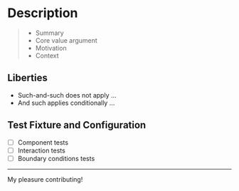 # Description

> - Summary
> - Core value argument
> - Motivation
> - Context
 
## Liberties

- Such-and-such does not apply ...
- And such applies conditionally ...

## Test Fixture and Configuration

- [ ] Component tests
- [ ] Interaction tests
- [ ] Boundary conditions tests

---

My pleasure contributing!